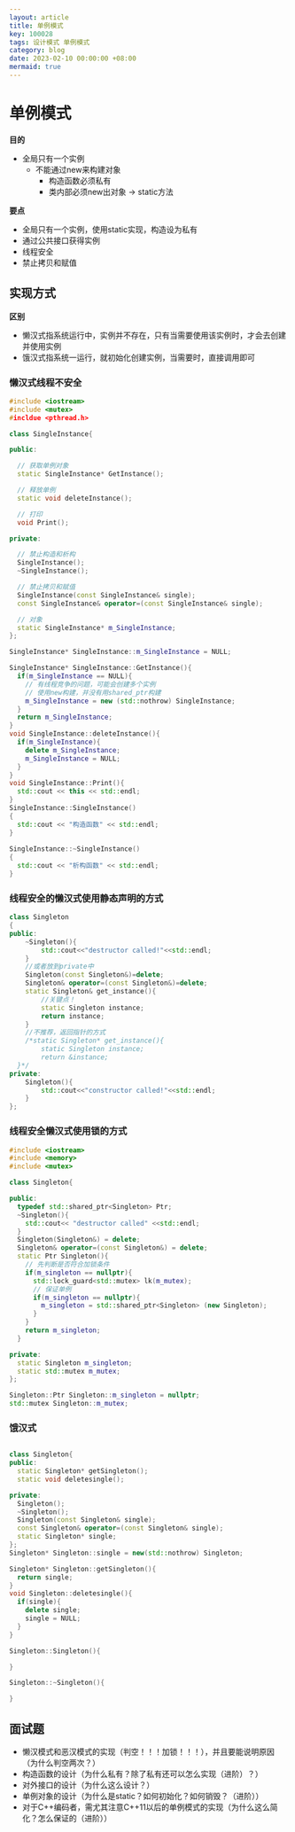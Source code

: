 ```yaml
---
layout: article
title: 单例模式
key: 100028
tags: 设计模式 单例模式
category: blog
date: 2023-02-10 00:00:00 +08:00
mermaid: true
---
```



# 单例模式

 **目的**
  * 全局只有一个实例
    * 不能通过new来构建对象
      * 构造函数必须私有
      * 类内部必须new出对象 -> static方法

 **要点**
  * 全局只有一个实例，使用static实现，构造设为私有
  * 通过公共接口获得实例
  * 线程安全
  * 禁止拷贝和赋值


## 实现方式

 **区别**
  * 懒汉式指系统运行中，实例并不存在，只有当需要使用该实例时，才会去创建并使用实例
  * 饿汉式指系统一运行，就初始化创建实例，当需要时，直接调用即可


<!--more-->

### 懒汉式线程不安全

  ```c++
  #include <iostream>
  #include <mutex>
  #incldue <pthread.h>

  class SingleInstance{

  public:

    // 获取单例对象
    static SingleInstance* GetInstance();

    // 释放单例
    static void deleteInstance();

    // 打印
    void Print(); 

  private:

    // 禁止构造和析构
    SingleInstance();
    ~SingleInstance();

    // 禁止拷贝和赋值
    SingleInstance(const SingleInstance& single);
    const SingleInstance& operator=(const SingleInstance& single);

    // 对象
    static SingleInstance* m_SingleInstance; 
  };

  SingleInstance* SingleInstance::m_SingleInstance = NULL;

  SingleInstance* SingleInstance::GetInstance(){
    if(m_SingleInstance == NULL){
      // 有线程竞争的问题，可能会创建多个实例
      // 使用new构建，并没有用shared_ptr构建
      m_SingleInstance = new (std::nothrow) SingleInstance;
    }
    return m_SingleInstance;
  }
  void SingleInstance::deleteInstance(){
    if(m_SingleInstance){
      delete m_SingleInstance;
      m_SingleInstance = NULL;
    }
  }
  void SingleInstance::Print(){
    std::cout << this << std::endl;
  }
  SingleInstance::SingleInstance()
  {
    std::cout << "构造函数" << std::endl;
  }
    
  SingleInstance::~SingleInstance()
  {
    std::cout << "析构函数" << std::endl;
  }

  ```
### 线程安全的懒汉式使用静态声明的方式
  ```c++
  class Singleton
  {
  public:
      ~Singleton(){
          std::cout<<"destructor called!"<<std::endl;
      }
      //或者放到private中
      Singleton(const Singleton&)=delete;
      Singleton& operator=(const Singleton&)=delete;
      static Singleton& get_instance(){
          //关键点！
          static Singleton instance;
          return instance;
      }
      //不推荐，返回指针的方式
      /*static Singleton* get_instance(){
          static Singleton instance;
          return &instance;
  	}*/
  private:
      Singleton(){
          std::cout<<"constructor called!"<<std::endl;
      }
  };
  ```
### 线程安全懒汉式使用锁的方式

  ```c++
  #include <iostream>
  #include <memory>
  #include <mutex>

  class Singleton{

  public:
    typedef std::shared_ptr<Singleton> Ptr;
    ~Singleton(){
      std::cout<< "destructor called" <<std::endl;
    }
    Singleton(Singleton&) = delete; 
    Singleton& operator=(const Singleton&) = delete;
    static Ptr Singleton(){
      // 先判断是否符合加锁条件
      if(m_singleton == nullptr){
        std::lock_guard<std::mutex> lk(m_mutex);
        // 保证单例
        if(m_singleton == nullptr){
          m_singleton = std::shared_ptr<Singleton> (new Singleton);
        }
      }
      return m_singleton;
    }

  private:
    static Singleton m_singleton;
    static std::mutex m_mutex;
  };

  Singleton::Ptr Singleton::m_singleton = nullptr;
  std::mutex Singleton::m_mutex;

  ```

### 饿汉式
```c++

class Singleton{
public:
  static Singleton* getSingleton();
  static void deletesingle();

private:
  Singleton();
  ~Singleton();
  Singleton(const Singleton& single);
  const Singleton& operator=(const Singleton& single);
  static Singleton* single;
};
Singleton* Singleton::single = new(std::nothrow) Singleton;

Singleton* Singleton::getSingleton(){
  return single;
}
void Singleton::deletesingle(){
  if(single){
    delete single;
    single = NULL;
  }
}

Singleton::Singleton(){

}

Singleton::~Singleton(){

}
```


## 面试题

 * 懒汉模式和恶汉模式的实现（判空！！！加锁！！！），并且要能说明原因（为什么判空两次？）
 * 构造函数的设计（为什么私有？除了私有还可以怎么实现（进阶）？）
 * 对外接口的设计（为什么这么设计？）
 * 单例对象的设计（为什么是static？如何初始化？如何销毁？（进阶））
 * 对于C++编码者，需尤其注意C++11以后的单例模式的实现（为什么这么简化？怎么保证的（进阶））
